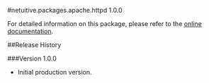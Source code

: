 #netuitive.packages.apache.httpd 1.0.0

For detailed information on this package, please refer to the [online documentation](https://help.netuitive.com/Content/Integrations/httpd.htm).

##Release History

###Version 1.0.0

* Initial production version.

